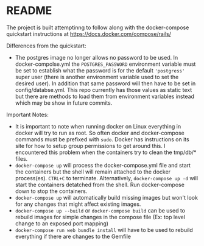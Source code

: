 # README

The project is built attemptinng to follow along with the docker-compose quickstart instructions at https://docs.docker.com/compose/rails/

Differences from the quickstart:
*  The postgres image no longer allows no password to be used. In docker-compolse.yml the `POSTGRES_PASSWORD` environment variable must be set to establish what the password is for the default `'postgress'` super user (there is another environment variable used to set the desired user). In addition that same password will then have to be set in config/databse.yml. This repo currently has those values as static text but there are methods to load them from environment variables instead which may be show in future commits.

Important Notes:
*  It is important to note when running docker on Linux everything in docker will try to run as root. So often docker and docker-compose commands must be prefixed with `sudo`. Docker has instructions on its site for how to setup group permissions to get around this. I encountered this problem when the containers try to clean the tmp/db/* files.
*  `docker-compose up` will process the docker-compose.yml file and start the containers but the shell will remain attached to the docker process(es). `CTRL+C` to terminate.  Alternatively, `docker-compose up -d` will start the containers detatched from the shell. Run docker-compose down to stop the containers.
*  `docker-compose up` will automatically build missing images but won't look for any changes that might affect existing images.
  *  `docker-compose up --build` or `docker-compose build` can be used to rebuild images for simple changes in the compose file (Ex: top level change to an exposed port mapping)
  *  `docker-compose run web bundle install` will have to be used to rebuild everything if there are changes to the Gemfile
